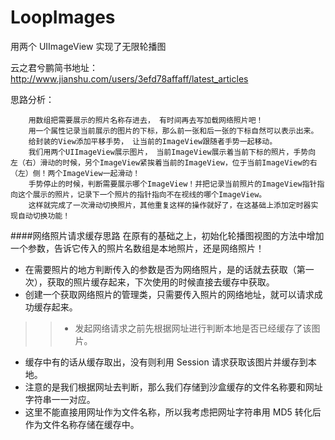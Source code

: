 # LoopImages
用两个 UIImageView 实现了无限轮播图

云之君兮鹏简书地址：
http://www.jianshu.com/users/3efd78affaff/latest_articles

思路分析：

        用数组把需要展示的照片名称存进去， 有时间再去写加载网络照片吧！
        用一个属性记录当前展示的图片的下标，那么前一张和后一张的下标自然可以表示出来。
        给封装的View添加平移手势， 让当前的ImageView跟随者手势一起移动。
        我们用两个UIImageView展示图片， 当前ImageView展示着当前下标的照片，手势向 左（右）滑动的时候，另个ImageView紧挨着当前的ImageView，位于当前ImageView的右（左）侧！两个ImageView一起滑动！
        手势停止的时候，判断需要展示哪个ImageView！并把记录当前照片的ImageView指针指向这个展示的照片，记录下一个照片的指针指向不在视线的哪个ImageView。
        这样就完成了一次滑动切换照片，其他重复这样的操作就好了，在这基础上添加定时器实现自动切换功能！
####网络照片请求缓存思路
在原有的基础之上，初始化轮播图视图的方法中增加一个参数，告诉它传入的照片名数组是本地照片，还是网络照片！  

- 在需要照片的地方判断传入的参数是否为网络照片，是的话就去获取（第一次），获取的照片缓存起来，下次使用的时候直接去缓存中获取。
- 创建一个获取网络照片的管理类，只需要传入照片的网络地址，就可以请求成功缓存起来。
>>- 发起网络请求之前先根据网址进行判断本地是否已经缓存了该图片。
 - 缓存中有的话从缓存取出，没有则利用 Session 请求获取该图片并缓存到本地。
 - 注意的是我们根据网址去判断，那么我们存储到沙盒缓存的文件名称要和网址字符串一一对应。
 - 这里不能直接用网址作为文件名称，所以我考虑把网址字符串用 MD5 转化后作为文件名称存储在缓存中。
